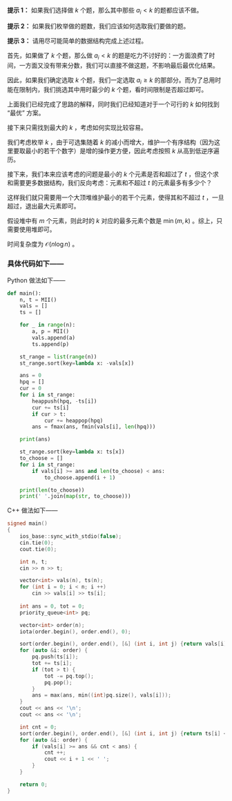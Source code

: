 **提示 1：** 如果我们选择做 $k$ 个题，那么其中那些 $a_i\lt k$ 的题都应该不做。

**提示 2：** 如果我们枚举做的题数，我们应该如何选取我们要做的题。

**提示 3：** 请用尽可能简单的数据结构完成上述过程。

首先，如果做了 $k$ 个题，那么做 $a_i\lt k$ 的题是吃力不讨好的：一方面浪费了时间，一方面又没有带来分数，我们可以直接不做这题，不影响最后最优化结果。

因此，如果我们确定选取 $k$ 个题，我们一定选取 $a_i\geq k$ 的那部分。而为了总用时能在限制内，我们挑选其中用时最少的 $k$ 个题，看时间限制是否超过即可。

上面我们已经完成了思路的解释，同时我们已经知道对于一个可行的 $k$ 如何找到 “最优” 方案。

接下来只需找到最大的 $k$ ，考虑如何实现比较容易。

我们考虑枚举 $k$ ，由于可选集随着 $k$ 的减小而增大，维护一个有序结构（因为这里要取最小的若干个数字）是增的操作更方便，因此考虑按照 $k$ 从高到低逆序遍历。

接下来，我们本来应该考虑的问题是最小的 $k$ 个元素是否和超过了 $t$ ，但这个求和需要更多数据结构，我们反向考虑：元素和不超过 $t$ 的元素最多有多少个？

这样我们就只需要用一个大顶堆维护最小的若干个元素，使得其和不超过 $t$ ，一旦超过，退出最大元素即可。

假设堆中有 $m$ 个元素，则此时的 $k$ 对应的最多元素个数是 $\min(m, k)$ 。综上，只需要使用堆即可。

时间复杂度为 $\mathcal{O}(n\log n)$ 。

### 具体代码如下——

Python 做法如下——

```Python []
def main():
    n, t = MII()
    vals = []
    ts = []

    for _ in range(n):
        a, p = MII()
        vals.append(a)
        ts.append(p)

    st_range = list(range(n))
    st_range.sort(key=lambda x: -vals[x])

    ans = 0
    hpq = []
    cur = 0
    for i in st_range:
        heappush(hpq, -ts[i])
        cur += ts[i]
        if cur > t:
            cur += heappop(hpq)
        ans = fmax(ans, fmin(vals[i], len(hpq)))

    print(ans)

    st_range.sort(key=lambda x: ts[x])
    to_choose = []
    for i in st_range:
        if vals[i] >= ans and len(to_choose) < ans:
            to_choose.append(i + 1)

    print(len(to_choose))
    print(' '.join(map(str, to_choose)))
```

C++ 做法如下——

```cpp []
signed main()
{
    ios_base::sync_with_stdio(false);
    cin.tie(0);
    cout.tie(0);

    int n, t;
    cin >> n >> t;

    vector<int> vals(n), ts(n);
    for (int i = 0; i < n; i ++)
        cin >> vals[i] >> ts[i];
    
    int ans = 0, tot = 0;
    priority_queue<int> pq;

    vector<int> order(n);
    iota(order.begin(), order.end(), 0);

    sort(order.begin(), order.end(), [&] (int i, int j) {return vals[i] > vals[j];});
    for (auto &i: order) {
        pq.push(ts[i]);
        tot += ts[i];
        if (tot > t) {
            tot -= pq.top();
            pq.pop();
        }
        ans = max(ans, min((int)pq.size(), vals[i]));
    }
    cout << ans << '\n';
    cout << ans << '\n';

    int cnt = 0;
    sort(order.begin(), order.end(), [&] (int i, int j) {return ts[i] < ts[j];});
    for (auto &i: order) {
        if (vals[i] >= ans && cnt < ans) {
            cnt ++;
            cout << i + 1 << ' ';
        }
    }

    return 0;
}
```
